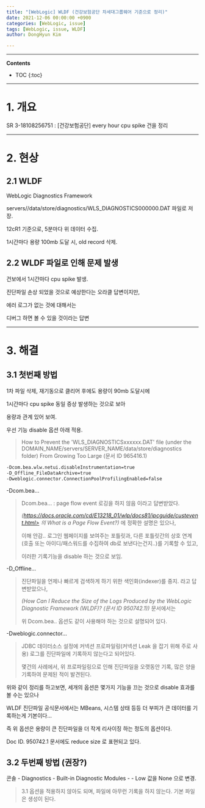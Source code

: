```yaml
---
title: "[WebLogic] WLDF (건강보험공단 차세대그룹웨어 기준으로 정리)"
date: 2021-12-06 00:00:00 +0900
categories: [WebLogic, issue]
tags: [WebLogic, issue, WLDF]
author: DongHyun Kim

---
```


---
**Contents**
* TOC
{:toc}
---

# 1. 개요

SR 3-18108256751 : [건강보험공단] every hour cpu spike 건을 정리



---

# 2. 현상

## 2.1 WLDF

WebLogic Diagnostics Framework

servers/<server>/data/store/diagnostics/WLS_DIAGNOSTICS000000.DAT 파일로 저장.

12cR1 기준으로, 5분마다 위 데이터 수집.

1시간마다 용량 100mb 도달 시, old record 삭제.



## 2.2 WLDF 파일로 인해 문제 발생

건보에서 1시간마다 cpu spike 발생.

진단파일 손상 되었을 것으로 예상한다는 오라클 답변이지만,

에러 로그가 없는 것에 대해서는

디버그 하면 볼 수 있을 것이라는 답변



---

# 3. 해결

## 3.1 첫번째 방법

1차 파일 삭제, 재기동으로 클리어 후에도 용량이 90mb 도달시에

1시간마다 cpu spike 동일 증상 발생하는 것으로 보아

용량과 관계 있어 보여.

우선 기능 disable 옵션 아래 적용.

> How to Prevent the 'WLS_DIAGNOSTICSxxxxxx.DAT' file (under the DOMAIN_NAME/servers/SERVER_NAME/data/store/diagnostics folder) From Growing Too Large (문서 ID 965416.1)

```bash
-Dcom.bea.wlw.netui.disableInstrumentation=true
-D_Offline_FileDataArchive=true
-Dweblogic.connector.ConnectionPoolProfilingEnabled=false
```



-Dcom.bea...

> Dcom.bea... : page flow event 로깅을 하지 않음 이라고 답변받았다.
>
> _(https://docs.oracle.com/cd/E13218_01/wlp/docs81/ipcguide/custevent.html> 의 What is a Page Flow Event?)_ 에 정확한 설명은 있으나,
>
> 이해 안감.. 로그인 웹페이지를 보여주는 포틀릿과, 다른 포틀릿간의 상호 연계(호출 또는 아이디/패스워드를 수집하여 db로 보낸다는건지..)를 기록할 수 있고,
>
> 이러한 기록기능을 disable 하는 것으로 보임.



-D_Offline...

> 진단파일을 언제나 빠르게 검색하게 하기 위한 색인화(indexer)를 중지. 라고 답변받았으나,
>
> _(How Can I Reduce the Size of the Logs Produced by the WebLogic Diagnostic Framework (WLDF)? (문서 ID 950742.1))_ 문서에서는
>
> 위 Dcom.bea.. 옵션도 같이 사용해야 하는 것으로 설명되어 있다.



-Dweblogic.connector...

> JDBC 데이터소스 설정에 커넥션 프로파일링(커넥션 Leak 을 잡기 위해 주로 사용) 로그를 진단파일에 기록하지 않는다고 되어있다.
>
> 몇건의 사례에서, 위 프로파일링으로 인해 진단파일을 오랫동안 기록, 많은 양을 기록하여 문제된 적이 발견된다.



위와 같이 정리를 하고보면, 세개의 옵션은 몇가지 기능을 끄는 것으로 disable 효과를 볼 수는 있으나

WLDF 진단파일 공식문서에서는 MBeans, 시스템 상태 등등 더 부피가 큰 데이터를 기록하는게 기본이다...

즉 위 옵션은 용량이 큰 진단파일을 더 작게 리사이징 하는 정도의 옵션이다.

Doc ID. 950742.1 문서에도 reduce size 로 표현되고 있다.



## 3.2 두번째 방법 (권장?)

콘솔 - Diagnostics - Built-in Diagnostic Modules - <Servers> - Low 값을 None 으로 변경.

> 3.1 옵션을 적용하지 않아도 되며, 파일에 아무런 기록을 하지 않는다. 기본 파일은 생성이 된다.

